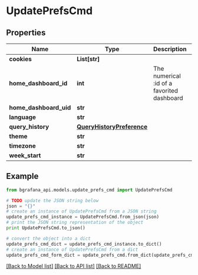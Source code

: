 # UpdatePrefsCmd


## Properties
Name | Type | Description | Notes
------------ | ------------- | ------------- | -------------
**cookies** | **List[str]** |  | [optional] 
**home_dashboard_id** | **int** | The numerical :id of a favorited dashboard | [optional] [default to 0]
**home_dashboard_uid** | **str** |  | [optional] 
**language** | **str** |  | [optional] 
**query_history** | [**QueryHistoryPreference**](QueryHistoryPreference.md) |  | [optional] 
**theme** | **str** |  | [optional] 
**timezone** | **str** |  | [optional] 
**week_start** | **str** |  | [optional] 

## Example

```python
from bgrafana_api.models.update_prefs_cmd import UpdatePrefsCmd

# TODO update the JSON string below
json = "{}"
# create an instance of UpdatePrefsCmd from a JSON string
update_prefs_cmd_instance = UpdatePrefsCmd.from_json(json)
# print the JSON string representation of the object
print UpdatePrefsCmd.to_json()

# convert the object into a dict
update_prefs_cmd_dict = update_prefs_cmd_instance.to_dict()
# create an instance of UpdatePrefsCmd from a dict
update_prefs_cmd_form_dict = update_prefs_cmd.from_dict(update_prefs_cmd_dict)
```
[[Back to Model list]](../README.md#documentation-for-models) [[Back to API list]](../README.md#documentation-for-api-endpoints) [[Back to README]](../README.md)


